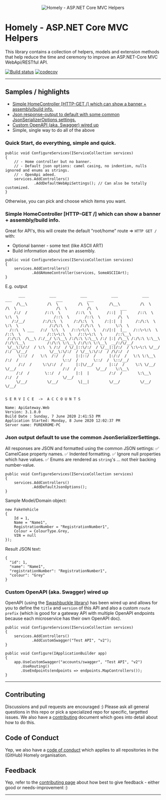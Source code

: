 
<div>
    <p align="center">
    <img src="https://imgur.com/9E8hN79.png" alt="Homely - ASP.NET Core MVC Helpers" />
    </p>
</div>

# Homely - ASP.NET Core MVC Helpers

This library contains a collection of helpers, models and extension methods that help reduce the time and ceremony to improve an ASP.NET-Core MVC WebApi/RESTful API.

[![Build status](https://ci.appveyor.com/api/projects/status/d4d0iyps9h74kt4s/branch/master?svg=true)](https://ci.appveyor.com/project/Homely/homely-aspnetcore-mvc-helpers/branch/master) [![codecov](https://codecov.io/gh/Homely/Homely.AspNetCore.Mvc.Helpers/branch/master/graph/badge.svg)](https://codecov.io/gh/Homely/Homely.AspNetCore.Mvc.Helpers)

---

## Samples / highlights

- [Simple HomeController [HTTP-GET /] which can show a banner + assembly/build info.](#Sample3)
- [Json response-output to default with some common JsonSerializerOptions settings.](#Sample5)
- [Custom OpenAPI (aka. Swagger) wired up](#Sample6)
- Simple, single way to do all of the above

### Quick Start, do everything, simple and quick.


```
public void ConfigureServices(IServiceCollection services)
{
    // - Home controller but no banner.
    // - Default json options: camel casing, no indention, nulls ignored and enums as strings.
    // - OpenApi adeed.
    services.AddControllers()
             .AddDefaultWebApiSettings(); // Can also be totally customized.
}
```

Otherwise, you can pick and choose which items you want.


### <a name="Sample3">Simple HomeController [HTTP-GET /] which can show a banner + assembly/build info.</a>

Great for API's, this will create the default "root/home" route => `HTTP GET /` with:
- Optional banner - some text (like ASCII ART)
- Build information about the an assembly.

```
public void ConfigureServices(IServiceCollection services)
{
    services.AddControllers()
            .AddAHomeController(services, SomeASCIIArt);
}
```
E.g. output


```
      ___           ___           ___           ___           ___           ___                    ___           ___                 
     /\__\         /\  \         /\  \         /\__\         /\  \         /\  \                  /\  \         /\  \          ___   
    /:/  /        /::\  \       /::\  \       /::|  |       /::\  \        \:\  \                /::\  \       /::\  \        /\  \  
   /:/__/        /:/\:\  \     /:/\:\  \     /:|:|  |      /:/\:\  \        \:\  \              /:/\:\  \     /:/\:\  \       \:\  \ 
  /::\  \ ___   /:/  \:\  \   /::\~\:\  \   /:/|:|  |__   /::\~\:\  \       /::\  \            /::\~\:\  \   /::\~\:\  \      /::\__\
 /:/\:\  /\__\ /:/__/ \:\__\ /:/\:\ \:\__\ /:/ |:| /\__\ /:/\:\ \:\__\     /:/\:\__\          /:/\:\ \:\__\ /:/\:\ \:\__\  __/:/\/__/
 \/__\:\/:/  / \:\  \ /:/  / \/_|::\/:/  / \/__|:|/:/  / \:\~\:\ \/__/    /:/  \/__/          \/__\:\/:/  / \/__\:\/:/  / /\/:/  /   
      \::/  /   \:\  /:/  /     |:|::/  /      |:/:/  /   \:\ \:\__\     /:/  /                    \::/  /       \::/  /  \::/__/    
      /:/  /     \:\/:/  /      |:|\/__/       |::/  /     \:\ \/__/     \/__/                     /:/  /         \/__/    \:\__\    
     /:/  /       \::/  /       |:|  |         /:/  /       \:\__\                                /:/  /                    \/__/    
     \/__/         \/__/         \|__|         \/__/         \/__/                                \/__/                              

                                                                                                      S E R V I C E  ->  A C C O U N T S

Name: ApiGateway.Web
Version: 3.1.0.0
Build Date : Sunday, 7 June 2020 2:41:53 PM
Application Started: Monday, 8 June 2020 12:02:37 PM
Server name: PUREKROME-PC

```

### <a name="Sample5">Json output default to use the common JsonSerializerSettings.</a>

All responses are JSON and formatted using the common JSON settings:
:white_check_mark: CamelCase property names.
:white_check_mark: Indented formatting.
:white_check_mark: Ignore null properties which have values.
:white_check_mark: Enums are rendered as `string`'s ... not their backing number-value. 

```
public void ConfigureServices(IServiceCollection services)
{
    services.AddControllers()
            .AddDefaultJsonOptions();
}
```

Sample Model/Domain object:
```
new FakeVehicle
{
    Id = 1,
    Name = "Name1",
    RegistrationNumber = "RegistrationNumber1",
    Colour = ColourType.Grey,
    VIN = null
});
```

Result JSON text:
```
{
  "id": 1,
  "name": "Name1",
  "registrationNumber": "RegistrationNumber1",
  "colour": "Grey"
}
```

### <a name="sample6">Custom OpenAPI (aka. Swagger) wired up</a>

OpenAPI (using the [Swashbuckle library](https://github.com/domaindrivendev/Swashbuckle.AspNetCore)) has been wired up and allows for you to define the `title` and `version` of this API and also a custom `route prefix` (which is good for a gateway API with multiple OpenAPI endpoints because each microservice has their own OpenAPI doc).

```
public void ConfigureServices(IServiceCollection services)
{
    services.AddControllers()
            .AddCustomSwagger("Test API", "v2");
}

public void Configure(IApplicationBuilder app)
{
    app.UseCustomSwagger("accounts/swagger", "Test API", "v2")
       .UseRouting()
       .UseEndpoints(endpoints => endpoints.MapControllers());
}
```

---

## Contributing

Discussions and pull requests are encouraged :) Please ask all general questions in this repo or pick a specialized repo for specific, targetted issues. We also have a [contributing](https://github.com/Homely/Homely/blob/master/CONTRIBUTING.md) document which goes into detail about how to do this.

## Code of Conduct
Yep, we also have a [code of conduct](https://github.com/Homely/Homely/blob/master/CODE_OF_CONDUCT.md) which applies to all repositories in the (GitHub) Homely organisation.

## Feedback
Yep, refer to the [contributing page](https://github.com/Homely/Homely/blob/master/CONTRIBUTING.md) about how best to give feedback - either good or needs-improvement :)

---
